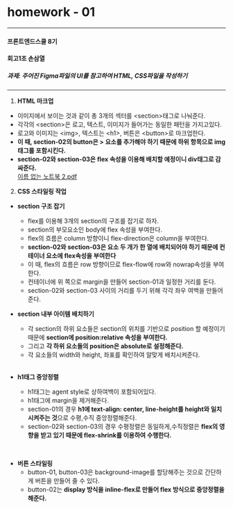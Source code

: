 # homework - 01

---

#### 프론트엔드스쿨 8기

#### 회고1조 손삼열

##### 과제: 주어진 Figma파일의 UI를 참고하여 HTML, CSS파일을 작성하기

---

1. **HTML 마크업**

- 이미지에서 보이는 것과 같이 총 3개의 섹터를 &lt;section&gt;태그로 나눠준다.
- 각각의 &lt;section&gt;은 로고, 텍스트, 이미지가 들어가는 동일한 패턴을 가지고있다.
- 로고와 이미지는 &lt;img&gt;, 텍스트는 &lt;h1&gt;, 버튼은 &lt;button&gt;로 마크업한다.
- **이 때, section-02의 button은 > 요소를 추가해야 하기 때문에 하위 항목으로 img태그를 포함시킨다.**
- **section-02와 section-03은 flex 속성을 이용해 배치할 예정이니 div태그로 감싸준다.**
  <br>
[이름 없는 노트북 2.pdf](https://github.com/Samuel-0930/home-work/files/13252516/2.pdf)
  <br>

2. **CSS 스타일링 작업**

- **section 구조 잡기**

  - flex를 이용해 3개의 section의 구조를 잡기로 하자.
  - section의 부모요소인 body에 flex 속성을 부여한다.
  - flex의 흐름은 column 방향이니 flex-direction은 column을 부여한다.
  - **section-02와 section-03은 요소 두 개가 한 열에 배치되어야 하기 때문에 컨테이너 요소에 flex속성을 부여한다**
  - 이 때, flex의 흐름은 row 방향이므로 flex-flow에 row와 nowrap속성을 부여한다.
  - 컨테이너에 위 쪽으로 margin을 만들어 section-01과 일정한 거리를 둔다.
  - section-02와 section-03 사이의 거리를 두기 위해 각각 좌우 여백을 만들어준다.
    <br>

- **section 내부 아이템 배치하기**

  - 각 section의 하위 요소들은 section의 위치를 기반으로 position 할 예정이기 때문에 **section에 position:relative 속성을 부여한다.**
  - 그리고 **각 하위 요소들의 position은 absolute로 설정해준다.**
  - 각 요소들의 width와 height, 좌표를 확인하여 알맞게 배치시켜준다.

  <br>

- **h1태그 중앙정렬**
  - h1태그는 agent style로 상하여백이 포함되어있다.
  - h1태그에 margin을 제거해준다.
  - section-01의 경우 **h1에 text-align: center, line-height를 height와 일치시켜주는 것**으로 수평,수직 중앙정렬해준다.
  - section-02와 section-03의 경우 수평정렬은 동일하게,수직정렬은 **flex의 영향을 받고 있기 때문에 flex-shrink를 이용하여 수행한다.**

<br>

- **버튼 스타일링**
  - button-01, button-03은 background-image를 할당해주는 것으로 간단하게 버튼을 만들어 줄 수 있다.
  - button-02는 **display 방식을 inline-flex로 만들어 flex 방식으로 중앙정렬을 해준다.**
